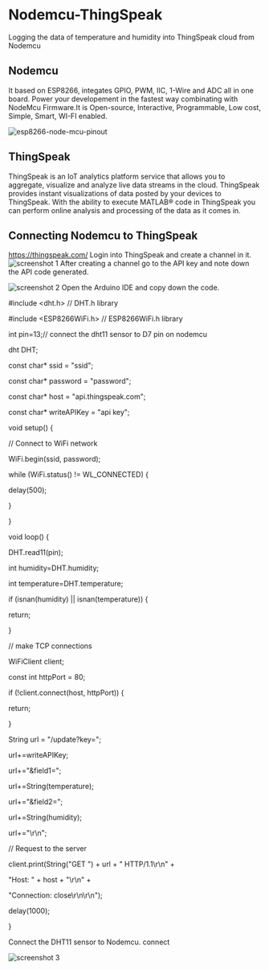 # Nodemcu-ThingSpeak
Logging the data of temperature and humidity into ThingSpeak cloud from Nodemcu
## Nodemcu
It based on ESP8266, integates GPIO, PWM, IIC, 1-Wire and ADC all in one board. Power your developement in the fastest way combinating with NodeMcu Firmware.It is Open-source, Interactive, Programmable, Low cost, Simple, Smart, WI-FI enabled.


![esp8266-node-mcu-pinout](https://user-images.githubusercontent.com/25893079/27630293-aaf27dce-5c12-11e7-8082-447fa4b8f6d8.png)
## ThingSpeak
ThingSpeak is an IoT analytics platform service that allows you to aggregate, visualize and analyze live data streams in the cloud. ThingSpeak provides instant visualizations of data posted by your devices to ThingSpeak. With the ability to execute MATLAB® code in ThingSpeak you can perform online analysis and processing of the data as it comes in.
## Connecting Nodemcu to ThingSpeak
https://thingspeak.com/
Login into ThingSpeak and create a channel in it.
![screenshot 1](https://user-images.githubusercontent.com/25893079/27622964-d0a75af0-5bf7-11e7-89f2-af9f87bcad2c.png)
After creating a channel go to the API key and note down the API code generated.

![screenshot 2](https://user-images.githubusercontent.com/25893079/27622987-e7e661b6-5bf7-11e7-81c7-0fca7d1541d1.png)
Open the Arduino IDE and copy down the code.

#include <dht.h> //  DHT.h library

#include <ESP8266WiFi.h> // ESP8266WiFi.h library


int pin=13;// connect the dht11 sensor to D7 pin on nodemcu

dht DHT;

const char* ssid     = "ssid";

const char* password = "password";

const char* host = "api.thingspeak.com";

const char* writeAPIKey = "api key";



void setup()
{
 

//  Connect to WiFi network

  WiFi.begin(ssid, password);

while (WiFi.status() != WL_CONNECTED) {

delay(500);

}

}

void loop() {

DHT.read11(pin);

int humidity=DHT.humidity;

int temperature=DHT.temperature;

  if (isnan(humidity) || isnan(temperature)) {

return;

}

// make TCP connections

WiFiClient client;

const int httpPort = 80;

if (!client.connect(host, httpPort)) {

return;

}

  String url = "/update?key=";

url+=writeAPIKey;

url+="&field1=";

url+=String(temperature);

url+="&field2=";

url+=String(humidity);

url+="\r\n";
  
  // Request to the server

client.print(String("GET ") + url + " HTTP/1.1\r\n" +

"Host: " + host + "\r\n" + 

"Connection: close\r\n\r\n");

delay(1000);

}

Connect the DHT11 sensor to Nodemcu. connect 

![screenshot 3](https://user-images.githubusercontent.com/25893079/27622997-f24d475a-5bf7-11e7-8faf-f68be842cc75.png)

